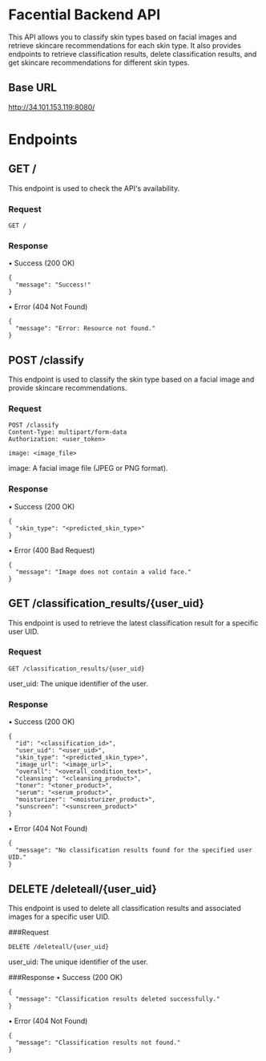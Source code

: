 # Facential Backend API

This API allows you to classify skin types based on facial images and retrieve skincare recommendations for each skin type. It also provides endpoints to retrieve classification results, delete classification results, and get skincare recommendations for different skin types.

## Base URL
http://34.101.153.119:8080/

# Endpoints
## GET /
This endpoint is used to check the API's availability.

### Request
```
GET /
```
### Response
• Success (200 OK)
```
{
  "message": "Success!"
}
```
• Error (404 Not Found)
```
{
  "message": "Error: Resource not found."
}
```
## POST /classify
This endpoint is used to classify the skin type based on a facial image and provide skincare recommendations.

### Request
```
POST /classify
Content-Type: multipart/form-data
Authorization: <user_token>

image: <image_file>
```
image: A facial image file (JPEG or PNG format).

### Response
• Success (200 OK)
```
{
  "skin_type": "<predicted_skin_type>"
}
```
• Error (400 Bad Request)
```
{
  "message": "Image does not contain a valid face."
}
```
## GET /classification_results/{user_uid}
This endpoint is used to retrieve the latest classification result for a specific user UID.

### Request
```
GET /classification_results/{user_uid}
```
user_uid: The unique identifier of the user.

### Response
• Success (200 OK)
```
{
  "id": "<classification_id>",
  "user_uid": "<user_uid>",
  "skin_type": "<predicted_skin_type>",
  "image_url": "<image_url>",
  "overall": "<overall_condition_text>",
  "cleansing": "<cleansing_product>",
  "toner": "<toner_product>",
  "serum": "<serum_product>",
  "moisturizer": "<moisturizer_product>",
  "sunscreen": "<sunscreen_product>"
}
```
• Error (404 Not Found)
```
{
  "message": "No classification results found for the specified user UID."
}
```
## DELETE /deleteall/{user_uid}
This endpoint is used to delete all classification results and associated images for a specific user UID.

###Request
```
DELETE /deleteall/{user_uid}
```
user_uid: The unique identifier of the user.

###Response
• Success (200 OK)
```
{
  "message": "Classification results deleted successfully."
}
```
• Error (404 Not Found)
```
{
  "message": "Classification results not found."
}
```

